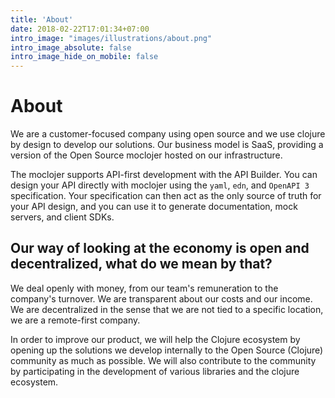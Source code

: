 ```yaml
---
title: 'About'
date: 2018-02-22T17:01:34+07:00
intro_image: "images/illustrations/about.png"
intro_image_absolute: false
intro_image_hide_on_mobile: false
---
```


# About

We are a customer-focused company using open source and we use clojure by design to develop our solutions. Our business model is SaaS, providing a version of the Open Source moclojer hosted on our infrastructure.

The moclojer supports API-first development with the API Builder. You can design your API directly with moclojer using the `yaml`, `edn`, and `OpenAPI 3` specification. Your specification can then act as the only source of truth for your API design, and you can use it to generate documentation, mock servers, and client SDKs.

## **Our way of looking at the economy is open and decentralized, what do we mean by that?**

We deal openly with money, from our team's remuneration to the company's turnover. We are transparent about our costs and our income. We are decentralized in the sense that we are not tied to a specific location, we are a remote-first company.

In order to improve our product, we will help the Clojure ecosystem by opening up the solutions we develop internally to the Open Source (Clojure) community as much as possible. We will also contribute to the community by participating in the development of various libraries and the clojure ecosystem.
